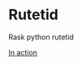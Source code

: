 # Rutetid
Rask python rutetid


[In action](https://www.youtube.com/watch?v=RS8zFFaDdtg&feature=youtu.be)
